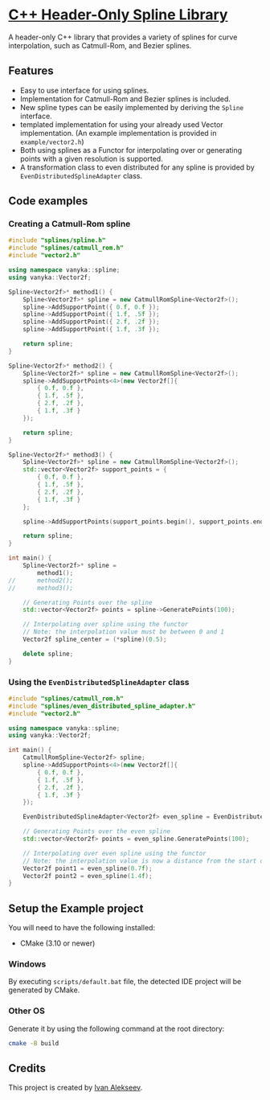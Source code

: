 # [C++ Header-Only Spline Library](https://github.com/vanyka/spline-lib-cpp)
A header-only C++ library that provides a variety of splines for curve interpolation, such as Catmull-Rom, and Bezier splines.

## Features
- Easy to use interface for using splines.
- Implementation for Catmull-Rom and Bezier splines is included.
- New spline types can be easily implemented by deriving the `Spline` interface.
- templated implementation for using your already used Vector implementation. (An example implementation is provided in `example/vector2.h`)
- Both using splines as a Functor for interpolating over or generating points with a given resolution is supported.
- A transformation class to even distributed for any spline is provided by `EvenDistributedSplineAdapter` class.

## Code examples
### Creating a Catmull-Rom spline
```cpp
#include "splines/spline.h"
#include "splines/catmull_rom.h"
#include "vector2.h"

using namespace vanyka::spline;
using vanyka::Vector2f;

Spline<Vector2f>* method1() {
    Spline<Vector2f>* spline = new CatmullRomSpline<Vector2f>();
    spline->AddSupportPoint({ 0.f, 0.f });
    spline->AddSupportPoint({ 1.f, .5f });
    spline->AddSupportPoint({ 2.f, .2f });
    spline->AddSupportPoint({ 1.f, .3f });

    return spline;
}

Spline<Vector2f>* method2() {
    Spline<Vector2f>* spline = new CatmullRomSpline<Vector2f>();
    spline->AddSupportPoints<4>(new Vector2f[]{
        { 0.f, 0.f },
        { 1.f, .5f },
        { 2.f, .2f },
        { 1.f, .3f }
    });

    return spline;
}

Spline<Vector2f>* method3() {
    Spline<Vector2f>* spline = new CatmullRomSpline<Vector2f>();
    std::vector<Vector2f> support_points = {
        { 0.f, 0.f },
        { 1.f, .5f },
        { 2.f, .2f },
        { 1.f, .3f }
    };

    spline->AddSupportPoints(support_points.begin(), support_points.end());

    return spline;
}

int main() {
    Spline<Vector2f>* spline =
        method1();
//      method2();
//      method3();

    // Generating Points over the spline
    std::vector<Vector2f> points = spline->GeneratePoints(100);

    // Interpolating over spline using the functor
    // Note: the interpolation value must be between 0 and 1
    Vector2f spline_center = (*spline)(0.5);

    delete spline;
}
```
### Using the `EvenDistributedSplineAdapter` class
```cpp
#include "splines/catmull_rom.h"
#include "splines/even_distributed_spline_adapter.h"
#include "vector2.h"

using namespace vanyka::spline;
using vanyka::Vector2f;

int main() {
    CatmullRomSpline<Vector2f> spline;
    spline->AddSupportPoints<4>(new Vector2f[]{
        { 0.f, 0.f },
        { 1.f, .5f },
        { 2.f, .2f },
        { 1.f, .3f }
    });

    EvenDistributedSplineAdapter<Vector2f> even_spline = EvenDistributedSplineAdapter(spline, 0.f, 10);

    // Generating Points over the even spline
    std::vector<Vector2f> points = even_spline.GeneratePoints(100);

    // Interpolating over even spline using the functor
    // Note: the interpolation value is now a distance from the start of the spline
    Vector2f point1 = even_spline(0.7f);
    Vector2f point2 = even_spline(1.4f);
}
```

## Setup the Example project
You will need to have the following installed:
- CMake (3.10 or newer)

### Windows
By executing `scripts/default.bat` file, the detected IDE project will be generated by CMake.

### Other OS

Generate it by using the following command at the root directory:
```bash
cmake -B build
```

## Credits
This project is created by [Ivan Alekseev](https://github.com/vanyka).
